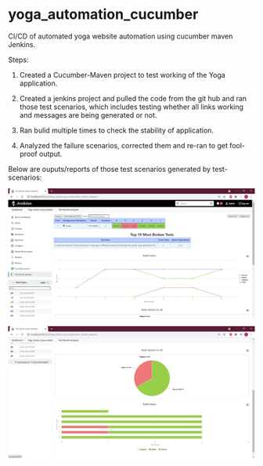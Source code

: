# yoga_automation_cucumber
CI/CD of automated yoga website automation using cucumber maven Jenkins.

Steps:

1) Created a Cucumber-Maven project to test working of the Yoga application.

2) Created a jenkins project and pulled the code from the git hub and ran those test scenarios, which includes testing whether all links working and messages are being generated or not.

3) Ran bulid multiple times to check the stability of application.

4) Analyzed the failure scenarios, corrected them and re-ran to get fool-proof output.

Below are ouputs/reports of those test scenarios generated by test-scenarios:

![myimage-alt-tag](https://github.com/srirvali33/yoga_automation_cucumber/blob/master/image1.jpg)

![myimage-alt-tag](https://github.com/srirvali33/yoga_automation_cucumber/blob/master/image2.jpg)
